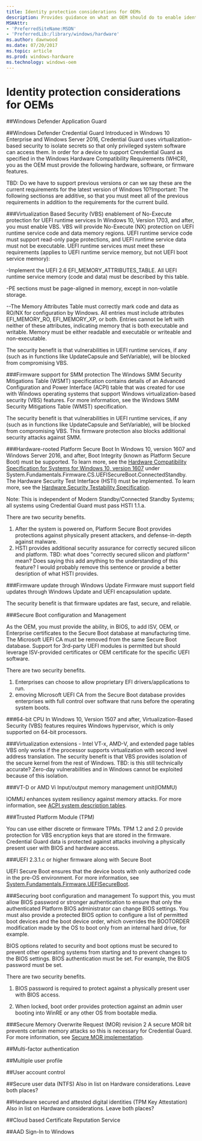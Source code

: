 ```yaml
---
title: Identity protection considerations for OEMs
description: Provides guidance on what an OEM should do to enable identity protection
MSHAttr:
- 'PreferredSiteName:MSDN'
- 'PreferredLib:/library/windows/hardware'
ms.author: dawnwood
ms.date: 07/20/2017
ms.topic: article
ms.prod: windows-hardware
ms.technology: windows-oem
---
```


# Identity protection considerations for OEMs

##Windows Defender Application Guard

##Windows Defender Credential Guard
Introduced in Windows 10 Enterprise and Windows Server 2016, Credential Guard uses virtualization-based security to isolate secrets so that only privileged system software can access them. 
In order for a device to support Crendential Guard as specified in the Windows Hardware Compatibility Requirements (WHCR), you as the OEM must provide the following hardware, software, or firmware features. 

TBD: Do we have to support previous versions or can we say these are the current requirements for the latest version of Windows 10?Important: The following sectionss are additive, so that you must meet all of the previous requirements in addition to the requirements for the current build. 

###Virtualization Based Security (VBS) enablement of No-Execute protection for UEFI runtime services
In Windows 10, Version 1703, and after, you must enable VBS. VBS will provide No-Execute (NX) protection on UEFI runtime service code and data memory regions. UEFI runtime service code must support read-only page protections, and UEFI runtime service data must not be executable.
UEFI runtime services must meet these requirements (applies to UEFI runtime service memory, but not UEFI boot service memory):

-Implement the UEFI 2.6 EFI_MEMORY_ATTRIBUTES_TABLE. All UEFI runtime service memory (code and data) must be described by this table.

-PE sections must be page-aligned in memory, except in non-volatile storage.

--The Memory Attributes Table must correctly mark code and data as RO/NX for configuration by Windows. 
All entries must include attributes EFI_MEMORY_RO, EFI_MEMORY_XP, or both. Entries cannot be left with neither of these attributes, indicating memory that is both executable and writable. Memory must be either readable and executable or writeable and non-executable.

The security benefit is that vulnerabilities in UEFI runtime services, if any (such as in functions like UpdateCapsule and SetVariable), will be blocked from compromising VBS.

###Firmware support for SMM protection
The Windows SMM Security Mitigations Table (WSMT) specification contains details of an Advanced Configuration and Power Interface (ACPI) table that was created for use with Windows operating systems that support Windows virtualization-based security (VBS) features. For more information, see the Windows SMM Security Mitigations Table (WMST) specification.

The security benefit is that vulnerabilities in UEFI runtime services, if any (such as in functions like UpdateCapsule and SetVariable), will be blocked from compromising VBS. This firmware protection also blocks additional security attacks against SMM.

###Hardware-rooted Platform Secure Boot
In Windows 10, version 1607 and Windows Server 2016, and after, Boot Integrity (known as Platform Secure Boot) must be supported. To learn more, see the [Hardware Compatibility Specification for Systems for Windows 10, version 1607](https://docs.microsoft.com/en-us/windows-hardware/design/compatibility/systems) under System.Fundamentals.Firmware.CS.UEFISecureBoot.ConnectedStandby. The Hardware Security Test Interface (HSTI) must be implemented. To learn more, see the [Hardware Security Testability Specification](https://msdn.microsoft.com/en-us/library/windows/hardware/mt712332(v=vs.85).aspx).

Note:
This is independent of Modern Standby/Connected Standby Systems; all systems using Credential Guard must pass HSTI 1.1.a.

There are two security benefits. 
1. After the system is powered on, Platform Secure Boot provides protections against physically present attackers, and defense-in-depth against malware.
2. HSTI provides additional security assurance for correctly secured silicon and platform. TBD: what does "correctly secured silicon and platform" mean? Does saying this add anything to the understanding of this feature? I would probably remove this sentence or provide a better desription of what HSTI provides.

###Firmware update through Windows Update
Firmware must support field updates through Windows Update and UEFI encapsulation update. 

The security benefit is that firmware updates are fast, secure, and reliable.

###Secure Boot configuration and Management

As the OEM, you must provide the ability, in BIOS, to add ISV, OEM, or Enterprise certificates to the Secure Boot database at manufacturing time. The Microsoft UEFI CA must be removed from the same Secure Boot database. Support for 3rd-party UEFI modules is permitted but should leverage ISV-provided certificates or OEM certificate for the specific UEFI software.

There are two security benefits. 
1. Enterprises can choose to allow proprietary EFI drivers/applications to run.
2. emoving Microsoft UEFI CA from the Secure Boot database provides enterprises with full control over software that runs before the operating system boots.

###64-bit CPU
In Windows 10, Version 1507 and after, Virtualization-Based Security (VBS) features requires Windows hypervisor, which is only supported on 64-bit processors. 

###Virtualization extensions - Intel VT-x, AMD-V, and extended page tables
VBS only works if the processor supports virtualization with second level address translation. 
The security benefit is that VBS provides isolation of the secure kernel from the rest of Windows. TBD: is this still technically accurate? Zero-day vulnerabilities and in Windows cannot be exploited because of this isolation.

###VT-D or AMD Vi Input/output memory management unit(IOMMU)

IOMMU enhances system resiliency against memory attacks. For more information, see [ACPI system description tables](https://docs.microsoft.com/en-us/windows-hardware/drivers/bringup/acpi-system-description-tables).

###Trusted Platform Module (TPM)

You can use either discrete or firmware TPMs. TPM 1.2 and 2.0 provide protection for VBS encryption keys that are stored in the firmware. Credential Guard data is protected against attacks involving a physically present user with BIOS and hardware access.

###UEFI 2.3.1.c or higher firmware along with Secure Boot

UEFI Secure Boot ensures that the device boots with only authorized code in the pre-OS environment. For more information, see [System.Fundamentals.Firmware.UEFISecureBoot](https://docs.microsoft.com/en-us/windows-hardware/design/compatibility/systems#systemfundamentalsfirmwareuefisecureboot).

###Securing boot configuration and management
To support this, you must allow BIOS password or stronger authentication to ensure that only the authenticated Platform BIOS administrator can change BIOS settings. You must also provide a protected BIOS option to configure a list of permitted boot devices and the boot device order, which overrides the BOOTORDER modification made by the OS to boot only from an internal hard drive, for example.

BIOS options related to security and boot options must be secured to prevent other operating systems from starting and to prevent changes to the BIOS settings. BIOS authentication must be set. For example, the BIOS password must be set.

There are two security benefits.

1. BIOS password is required to protect against a physically present user with BIOS access.

2. When locked, boot order provides protection against an admin user booting into WinRE or any other OS from bootable media.

###Secure Memory Overwrite Request (MOR) revision 2
A secure MOR bit prevents certain memory attacks so this is necessary for Credential Guard. For more information, see [Secure MOR implementation](https://docs.microsoft.com/en-us/windows-hardware/drivers/bringup/device-guard-requirements).

##Multi-factor authentication

##Multiple user profile

##User account control

##Secure user data (NTFS)
Also in list on Hardware considerations. Leave both places?

##Hardware secured and attested digital identities (TPM Key Attestation)
Also in list on Hardware considerations. Leave both places?

##Cloud based Certificate Reputation Service

##AAD Sign-In to Windows 




 

 







